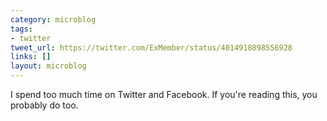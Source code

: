```yaml
---
category: microblog
tags:
- twitter
tweet_url: https://twitter.com/ExMember/status/4014918898556928
links: []
layout: microblog
---
```

I spend too much time on Twitter and Facebook. If you're reading this, you probably do too.
